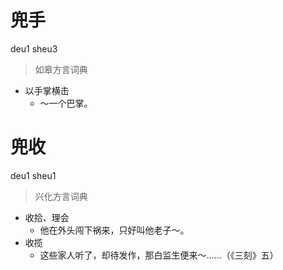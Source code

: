 # 兜手
deu1 sheu3
> 如皋方言词典
- 以手掌横击
  - ～一个巴掌。

# 兜收
deu1 sheu1
> 兴化方言词典
- 收拾、理会
  - 他在外头闯下祸来，只好叫他老子～。
- 收揽
  - 这些家人听了，却待发作，那白监生便来～……（《三刻》五）
